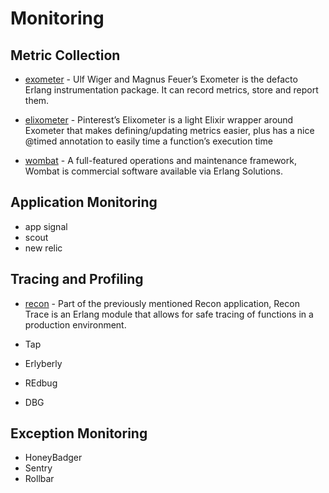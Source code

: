 Monitoring
==========


## Metric Collection

* [exometer](https://github.com/Feuerlabs/exometer) - Ulf Wiger and Magnus
    Feuer’s Exometer is the defacto Erlang instrumentation package. It can
    record metrics, store and report them.

* [elixometer](https://github.com/pinterest/elixometer) - Pinterest’s Elixometer is a light Elixir wrapper around Exometer that makes defining/updating metrics easier, plus has a nice @timed annotation to easily time a function’s execution time

* [wombat](https://www.erlang-solutions.com/products/wombat-oam.html) - A full-featured operations and maintenance framework, Wombat is commercial software available via Erlang Solutions.



## Application Monitoring


* app signal
* scout
* new relic


## Tracing and Profiling

* [recon](http://ferd.github.io/recon/recon_trace.html) - Part of the previously mentioned Recon application, Recon Trace is an Erlang module that allows for safe tracing of functions in a production environment.


* Tap
* Erlyberly
* REdbug
* DBG


## Exception Monitoring

* HoneyBadger
* Sentry
* Rollbar

